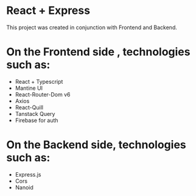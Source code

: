 # React + Express
This project was created in conjunction with Frontend and Backend.

# On the Frontend side , technologies such as:
- React + Typescript
- Mantine UI
- React-Router-Dom v6
- Axios
- React-Quill
- Tanstack Query
- Firebase for auth

# On the Backend side,  technologies such as:
- Express.js
- Cors
- Nanoid
